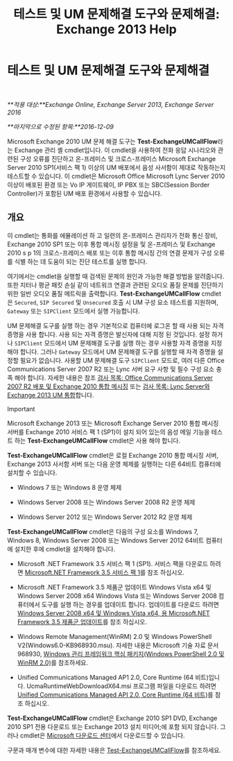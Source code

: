 ﻿---
title: '테스트 및 UM 문제해결 도구와 문제해결: Exchange 2013 Help'
TOCTitle: 테스트 및 UM 문제해결 도구와 문제해결
ms:assetid: 1fab2e52-bd2d-4e46-b222-53fee9d34cba
ms:mtpsurl: https://technet.microsoft.com/ko-kr/library/Gg621148(v=EXCHG.150)
ms:contentKeyID: 56270323
ms.date: 05/22/2018
mtps_version: v=EXCHG.150
ms.translationtype: MT
---

# 테스트 및 UM 문제해결 도구와 문제해결

 

_**적용 대상:**Exchange Online, Exchange Server 2013, Exchange Server 2016_

_**마지막으로 수정된 항목:**2016-12-09_

Microsoft Exchange 2010 UM 문제 해결 도구는 **Test-ExchangeUMCallFlow**라는 Exchange 관리 셸 cmdlet입니다. 이 cmdlet을 사용하여 전화 응답 시나리오와 관련된 구성 오류를 진단하고 온-프레미스 및 크로스-프레미스 Microsoft Exchange Server 2010 SP1(서비스 팩 1) 이상의 UM 배포에서 음성 사서함이 제대로 작동하는지 테스트할 수 있습니다. 이 cmdlet은 Microsoft Office Microsoft Lync Server 2010 이상이 배포된 환경 또는 Vo IP 게이트웨이, IP PBX 또는 SBC(Session Border Controller)가 포함된 UM 배포 환경에서 사용할 수 있습니다.

## 개요

이 cmdlet는 통화를 에뮬레이션 하 고 일련의 온-프레미스 관리자가 전화 통신 장비, Exchange 2010 SP1 또는 이후 통합 메시징 설정을 및 온-프레미스 및 Exchange 2010 s p 1의 크로스-프레미스 배포 또는 이후 통합 메시징 간의 연결 문제가 구성 오류를 식별 하는 데 도움이 되는 진단 테스트를 실행 합니다.

여기에서는 cmdlet을 실행할 때 검색된 문제의 원인과 가능한 해결 방법을 알려줍니다. 또한 지터나 평균 패킷 손실 같이 네트워크 연결과 관련된 오디오 품질 문제를 진단하기 위한 일반 오디오 품질 메트릭을 출력합니다. **Test-ExchangeUMCallFlow** cmdlet은 `Secured`, `SIP Secured` 및 `Unsecured` 호출 시 UM 구성 요소 테스트를 지원하며, `Gateway` 또는 `SIPClient` 모드에서 실행 가능합니다.

UM 문제해결 도구를 실행 하는 경우 기본적으로 컴퓨터에 로그온 할 때 사용 되는 자격 증명을 사용 합니다. 사용 되는 자격 증명은 발신자에 대해 지정 된 것입니다. 설정 하거나 `SIPClient` 모드에서 UM 문제해결 도구를 실행 하는 경우 사용할 자격 증명을 지정 해야 합니다. 그러나 `Gateway` 모드에서 UM 문제해결 도구를 실행할 때 자격 증명을 설정할 필요가 없습니다. 사용할 UM 문제해결 도구 `SIPClient` 모드로, 여러 다른 Office Communications Server 2007 R2 또는 Lync 서버 요구 사항 및 필수 구성 요소 충족 해야 합니다. 자세한 내용은 참조 [검사 목록: Office Communications Server 2007 R2 배포 및 Exchange 2010 통합 메시징](https://go.microsoft.com/fwlink/p/?linkid=311961) 또는 [검사 목록: Lync Server와 Exchange 2013 UM 통합](checklist-integrate-exchange-2013-um-with-lync-server-exchange-2013-help.md)합니다.


> [!IMPORTANT]
> Microsoft Exchange 2013 또는 Microsoft Exchange Server 2010 통합 메시징 서버를 Exchange 2010 서비스 팩 1 (SP1)이 설치 되어 있는의 음성 메일 기능을 테스트 하는 <STRONG>Test-ExchangeUMCallFlow</STRONG> cmdlet은 사용 해야 합니다.



**Test-ExchangeUMCallFlow** cmdlet은 로컬 Exchange 2010 통합 메시징 서버, Exchange 2013 사서함 서버 또는 다음 운영 체제를 실행하는 다른 64비트 컴퓨터에 설치할 수 있습니다.

  - Windows 7 또는 Windows 8 운영 체제

  - Windows Server 2008 또는 Windows Server 2008 R2 운영 체제

  - Windows Server 2012 또는 Windows Server 2012 R2 운영 체제

**Test-ExchangeUMCallFlow** cmdlet은 다음의 구성 요소를 Windows 7, Windows 8, Windows Server 2008 또는 Windows Server 2012 64비트 컴퓨터에 설치한 후에 cmdlet을 설치해야 합니다.

  - Microsoft .NET Framework 3.5 서비스 팩 1 (SP1). 서비스 팩을 다운로드 하려면 [Microsoft.NET Framework 3.5 서비스 팩 1](https://go.microsoft.com/fwlink/p/?linkid=152380)를 참조 하십시오.

  - Microsoft .NET Framework 3.5 제품군 업데이트 Windows Vista x64 및 Windows Server 2008 x64 Windows Vista 또는 Windows Server 2008 컴퓨터에서 도구를 실행 하는 경우를 업데이트 합니다. 업데이트를 다운로드 하려면 [Windows Server 2008 x64 및 Windows Vista x64, 용 Microsoft.NET Framework 3.5 제품군 업데이트](https://go.microsoft.com/fwlink/p/?linkid=178998)를 참조 하십시오.

  - Windows Remote Management(WinRM) 2.0 및 Windows PowerShell V2(Windows6.0-KB968930.msu). 자세한 내용은 Microsoft 기술 자료 문서 968930, [Windows 관리 프레임워크 핵심 패키지(Windows PowerShell 2.0 및 WinRM 2.0)](http://go.microsoft.com/fwlink/?linkid=3052%26kbid=968930)를 참조하세요.

  - Unified Communications Managed AP1 2.0, Core Runtime (64 비트)입니다. UcmaRuntimeWebDownloadX64.msi 프로그램 파일을 다운로드 하려면 [Unified Communications Managed API 2.0, Core Runtime (64 비트)](https://go.microsoft.com/fwlink/p/?linkid=198175)를 참조 하십시오.

**Test-ExchangeUMCallFlow** cmdlet은 Exchange 2010 SP1 DVD, Exchange 2010 SP1 전용 다운로드 또는 Exchange 2013 설치 미디어;에 포함 되지 않습니다. 그러나 cmdlet은 [Microsoft 다운로드 센터](https://go.microsoft.com/fwlink/p/?linkid=182625)에서 다운로드할 수 있습니다.

구문과 매개 변수에 대한 자세한 내용은 [Test-ExchangeUMCallFlow](https://technet.microsoft.com/ko-kr/library/ff630913\(v=exchg.150\))를 참조하세요.

